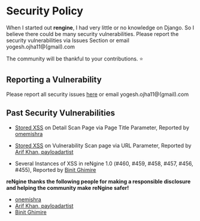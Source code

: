 # Security Policy
When I started out **rengine**, I had very little or no knowledge on Django. So I believe there could be many security vulnerabilities.
Please report the security vulnerabilities via Issues Section or email yogesh.ojha11@(gmail).com

The community will be thankful to your contributions. :star:

## Reporting a Vulnerability

Please report all security issues [here](https://github.com/yogeshojha/rengine/issues) or email yogesh.ojha11@(gmail).com

## Past Security Vulnerabilities

* [Stored XSS](https://github.com/yogeshojha/rengine/issues/178) on Detail Scan Page via Page Title Parameter, Reported by [omemishra](https://github.com/omemishra)

* [Stored XSS](https://github.com/yogeshojha/rengine/issues/347) on Vulnerability Scan page via URL Parameter, Reported by [Arif Khan, payloadartist](https://twitter.com/payloadartist)

* Several Instances of XSS in reNgine 1.0 (#460, #459, #458, #457, #456, #455), Reported by [Binit Ghimire](https://github.com/TheBinitGhimire)

**reNgine thanks the following people for making a responsible disclosure and helping the community make reNgine safer!**

* [onemishra](https://github.com/omemishra)
* [Arif Khan, payloadartist](https://twitter.com/payloadartist)
* [Binit Ghimire](https://github.com/TheBinitGhimire)
